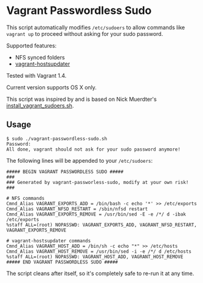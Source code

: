 Vagrant Passwordless Sudo
=========================

This script automatically modifies `/etc/sudoers` to allow commands like
`vagrant up` to proceed without asking for your sudo password.

Supported features:

  * NFS synced folders
  * [vagrant-hostsupdater](https://github.com/cogitatio/vagrant-hostsupdater)

Tested with Vagrant 1.4.

Current version supports OS X only.

This script was inspired by and is based on Nick Muerdter's
[install_vagrant_sudoers.sh](https://gist.github.com/GUI/2864683).


Usage
-----

    $ sudo ./vagrant-passwordless-sudo.sh
    Password:
    All done, vagrant should not ask for your sudo password anymore!

The following lines will be appended to your `/etc/sudoers`:

    ##### BEGIN VAGRANT PASSWORDLESS SUDO #####
    ###
    ### Generated by vagrant-passworless-sudo, modify at your own risk!
    ###

    # NFS commands
    Cmnd_Alias VAGRANT_EXPORTS_ADD = /bin/bash -c echo '*' >> /etc/exports
    Cmnd_Alias VAGRANT_NFSD_RESTART = /sbin/nfsd restart
    Cmnd_Alias VAGRANT_EXPORTS_REMOVE = /usr/bin/sed -E -e /*/ d -ibak /etc/exports
    %staff ALL=(root) NOPASSWD: VAGRANT_EXPORTS_ADD, VAGRANT_NFSD_RESTART, VAGRANT_EXPORTS_REMOVE

    # vagrant-hostsupdater commands
    Cmnd_Alias VAGRANT_HOST_ADD = /bin/sh -c echo "*" >> /etc/hosts
    Cmnd_Alias VAGRANT_HOST_REMOVE = /usr/bin/sed -i -e /*/ d /etc/hosts
    %staff ALL=(root) NOPASSWD: VAGRANT_HOST_ADD, VAGRANT_HOST_REMOVE
    ##### END VAGRANT PASSWORDLESS SUDO #####


The script cleans after itself, so it's completely safe to re-run it at any time.
